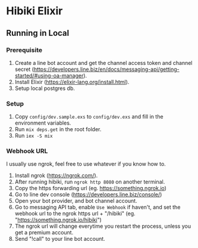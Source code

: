 # Hibiki Elixir


## Running in Local

### Prerequisite

1. Create a line bot account and get the channel access token and channel secret (https://developers.line.biz/en/docs/messaging-api/getting-started/#using-oa-manager).
2. Install Elixir (https://elixir-lang.org/install.html).
3. Setup local postgres db.

### Setup

1. Copy `config/dev.sample.exs` to `config/dev.exs` and fill in the environment variables.
2. Run `mix deps.get` in the root folder.
3. Run `iex -S mix`

### Webhook URL

I usually use ngrok, feel free to use whatever if you know how to.

1. Install ngrok (https://ngrok.com/).
2. After running hibiki, run `ngrok http 8080` on another terminal.
3. Copy the https forwarding url (eg. https://something.ngrok.io)
4. Go to line dev console (https://developers.line.biz/console/)
5. Open your bot provider, and bot channel account.
6. Go to messaging API tab, enable `Use Webhook` if haven't, and set the webhook url to the ngrok https url + "/hibiki" (eg. "https://something.ngrok.io/hibiki")
7. The ngrok url will change everytime you restart the process, unless you get a premium account.
8. Send "!call" to your line bot account.